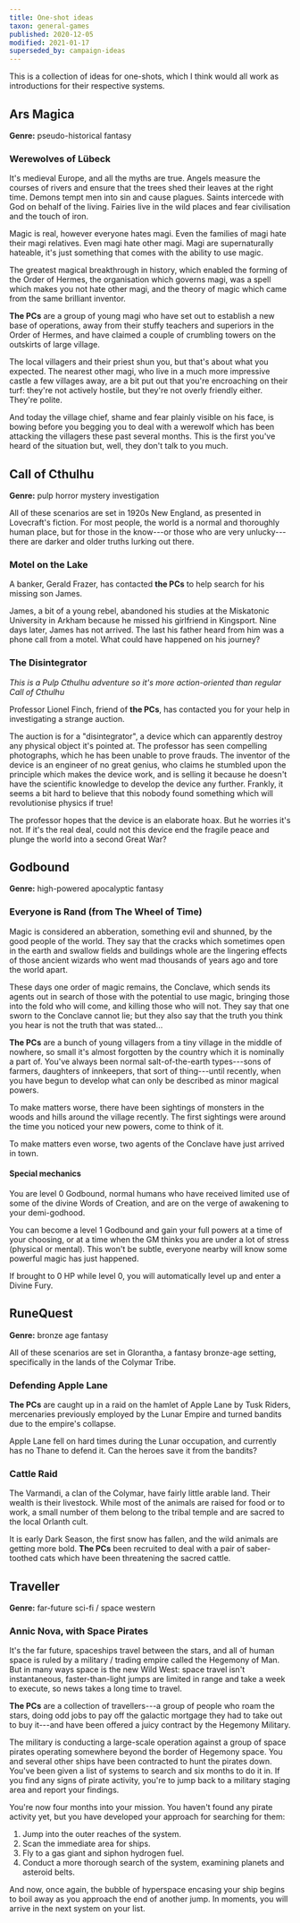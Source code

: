 ```yaml
---
title: One-shot ideas
taxon: general-games
published: 2020-12-05
modified: 2021-01-17
superseded_by: campaign-ideas
---
```


This is a collection of ideas for one-shots, which I think would all
work as introductions for their respective systems.


Ars Magica
----------

**Genre:** pseudo-historical fantasy

### Werewolves of Lübeck

It's medieval Europe, and all the myths are true.  Angels measure the
courses of rivers and ensure that the trees shed their leaves at the
right time.  Demons tempt men into sin and cause plagues.  Saints
intercede with God on behalf of the living.  Fairies live in the wild
places and fear civilisation and the touch of iron.

Magic is real, however everyone hates magi.  Even the families of magi
hate their magi relatives.  Even magi hate other magi.  Magi are
supernaturally hateable, it's just something that comes with the
ability to use magic.

The greatest magical breakthrough in history, which enabled the
forming of the Order of Hermes, the organisation which governs magi,
was a spell which makes you not hate other magi, and the theory of
magic which came from the same brilliant inventor.

**The PCs** are a group of young magi who have set out to establish a
new base of operations, away from their stuffy teachers and superiors
in the Order of Hermes, and have claimed a couple of crumbling towers
on the outskirts of large village.

The local villagers and their priest shun you, but that's about what
you expected.  The nearest other magi, who live in a much more
impressive castle a few villages away, are a bit put out that you're
encroaching on their turf: they're not actively hostile, but they're
not overly friendly either.  They're polite.

And today the village chief, shame and fear plainly visible on his
face, is bowing before you begging you to deal with a werewolf which
has been attacking the villagers these past several months.  This is
the first you've heard of the situation but, well, they don't talk to
you much.


Call of Cthulhu
---------------

**Genre:** pulp horror mystery investigation

All of these scenarios are set in 1920s New England, as presented in
Lovecraft's fiction.  For most people, the world is a normal and
thoroughly human place, but for those in the know---or those who are
very unlucky---there are darker and older truths lurking out there.

### Motel on the Lake

A banker, Gerald Frazer, has contacted **the PCs** to help search for
his missing son James.

James, a bit of a young rebel, abandoned his studies at the Miskatonic
University in Arkham because he missed his girlfriend in Kingsport.
Nine days later, James has not arrived.  The last his father heard
from him was a phone call from a motel.  What could have happened on
his journey?

### The Disintegrator

*This is a Pulp Cthulhu adventure so it's more action-oriented than
regular Call of Cthulhu*

Professor Lionel Finch, friend of **the PCs**, has contacted you for
your help in investigating a strange auction.

The auction is for a "disintegrator", a device which can apparently
destroy any physical object it's pointed at.  The professor has seen
compelling photographs, which he has been unable to prove frauds.  The
inventor of the device is an engineer of no great genius, who claims
he stumbled upon the principle which makes the device work, and is
selling it because he doesn't have the scientific knowledge to develop
the device any further.  Frankly, it seems a bit hard to believe that
this nobody found something which will revolutionise physics if true!

The professor hopes that the device is an elaborate hoax.  But he
worries it's not.  If it's the real deal, could not this device end
the fragile peace and plunge the world into a second Great War?


Godbound
--------

**Genre:** high-powered apocalyptic fantasy

### Everyone is Rand (from The Wheel of Time)

Magic is considered an abberation, something evil and shunned, by the
good people of the world.  They say that the cracks which sometimes
open in the earth and swallow fields and buildings whole are the
lingering effects of those ancient wizards who went mad thousands of
years ago and tore the world apart.

These days one order of magic remains, the Conclave, which sends its
agents out in search of those with the potential to use magic,
bringing those into the fold who will come, and killing those who will
not.  They say that one sworn to the Conclave cannot lie; but they
also say that the truth you think you hear is not the truth that was
stated...

**The PCs** are a bunch of young villagers from a tiny village in the
middle of nowhere, so small it's almost forgotten by the country which
it is nominally a part of.  You've always been normal
salt-of-the-earth types---sons of farmers, daughters of innkeepers,
that sort of thing---until recently, when you have begun to develop
what can only be described as minor magical powers.

To make matters worse, there have been sightings of monsters in the
woods and hills around the village recently.  The first sightings were
around the time you noticed your new powers, come to think of it.

To make matters even worse, two agents of the Conclave have just
arrived in town.

#### Special mechanics

You are level 0 Godbound, normal humans who have received limited use
of some of the divine Words of Creation, and are on the verge of
awakening to your demi-godhood.

You can become a level 1 Godbound and gain your full powers at a time
of your choosing, or at a time when the GM thinks you are under a lot
of stress (physical or mental).  This won't be subtle, everyone nearby
will know some powerful magic has just happened.

If brought to 0 HP while level 0, you will automatically level up and
enter a Divine Fury.


RuneQuest
---------

**Genre:** bronze age fantasy

All of these scenarios are set in Glorantha, a fantasy bronze-age
setting, specifically in the lands of the Colymar Tribe.

### Defending Apple Lane

**The PCs** are caught up in a raid on the hamlet of Apple Lane by
Tusk Riders, mercenaries previously employed by the Lunar Empire and
turned bandits due to the empire's collapse.

Apple Lane fell on hard times during the Lunar occupation, and
currently has no Thane to defend it.  Can the heroes save it from the
bandits?

### Cattle Raid

The Varmandi, a clan of the Colymar, have fairly little arable land.
Their wealth is their livestock.  While most of the animals are raised
for food or to work, a small number of them belong to the tribal
temple and are sacred to the local Orlanth cult.

It is early Dark Season, the first snow has fallen, and the wild
animals are getting more bold.  **The PCs** been recruited to deal
with a pair of saber-toothed cats which have been threatening the
sacred cattle.


Traveller
---------

**Genre:** far-future sci-fi / space western

### Annic Nova, with Space Pirates

It's the far future, spaceships travel between the stars, and all of
human space is ruled by a military / trading empire called the
Hegemony of Man.  But in many ways space is the new Wild West: space
travel isn't instantaneous, faster-than-light jumps are limited in
range and take a week to execute, so news takes a long time to travel.

**The PCs** are a collection of travellers---a group of people who
roam the stars, doing odd jobs to pay off the galactic mortgage they
had to take out to buy it---and have been offered a juicy contract by
the Hegemony Military.

The military is conducting a large-scale operation against a group of
space pirates operating somewhere beyond the border of Hegemony space.
You and several other ships have been contracted to hunt the pirates
down.  You've been given a list of systems to search and six months to
do it in.  If you find any signs of pirate activity, you're to jump
back to a military staging area and report your findings.

You're now four months into your mission.  You haven't found any
pirate activity yet, but you have developed your approach for
searching for them:

1. Jump into the outer reaches of the system.
2. Scan the immediate area for ships.
3. Fly to a gas giant and siphon hydrogen fuel.
4. Conduct a more thorough search of the system, examining planets and asteroid belts.

And now, once again, the bubble of hyperspace encasing your ship
begins to boil away as you approach the end of another jump.  In
moments, you will arrive in the next system on your list.
